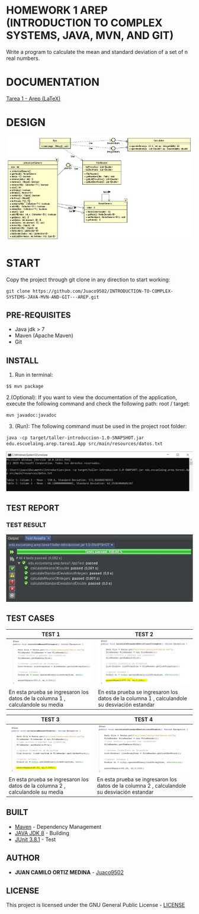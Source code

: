 # HOMEWORK 1 AREP (INTRODUCTION TO COMPLEX SYSTEMS, JAVA, MVN, AND GIT)

Write a program to calculate the mean and standard deviation of a set of n real numbers.

# DOCUMENTATION

[Tarea 1 - Arep (LaTeX)](/Tarea1Arep.pdf)

# DESIGN
![Design](img/diagramaDeClases.JPG)

# START

Copy the project through git clone in any direction to start working:
```
git clone https://github.com/Juaco9502/INTRODUCTION-TO-COMPLEX-SYSTEMS-JAVA-MVN-AND-GIT---AREP.git
```

## PRE-REQUISITES

* Java jdk > 7
* Maven (Apache Maven)
* Git

## INSTALL

1. Run in terminal:

```
$$ mvn package
```
2.(Optional):
If you want to view the documentation of the application, execute the following command and check the following path: root / target:

```
mvn javadoc:javadoc
```

3. (Run):
The following command must be used in the project root folder:
  
```
java -cp target/taller-introduccion-1.0-SNAPSHOT.jar edu.escuelaing.arep.tarea1.App src/main/resources/datos.txt
```
![Programa](img/programa.JPG)
  
## TEST REPORT

### TEST RESULT

![TestResult](img/pruebas.JPG)

## TEST CASES

TEST 1 | TEST 2
------------ | ------------- 
![1](img/prueba1MeansInteger.JPG) | ![2](img/prueba2SDeviationInteger.JPG)
En esta prueba se ingresaron los datos de la columna 1 , calculandole su media| En esta prueba se ingresaron los datos de la columna 1 , calculandole su desviación estandar

TEST 3 | TEST 4
------------ | ------------- 
![3](img/prueba3MeansDouble.JPG) | ![4](img/prueba4SDeviationDouble.JPG)
En esta prueba se ingresaron los datos de la columna 2 , calculandole su media| En esta prueba se ingresaron los datos de la columna 2 , calculandole su desviación estandar


## BUILT

* [Maven](https://maven.apache.org/) - Dependency Management
* [JAVA JDK 8](http://www.oracle.com/technetwork/java/javase/overview/index.html) - Building
* [JUnit 3.8.1](https://mvnrepository.com/artifact/junit/junit/3.8.1) - Test


## AUTHOR

* **JUAN CAMILO ORTIZ MEDINA** - [Juaco9502](https://github.com/juaco9502)


## LICENSE

This project is licensed under the GNU General Public License - [LICENSE](LICENSE) 
